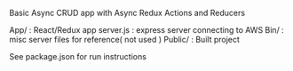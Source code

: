 Basic Async CRUD app with Async Redux Actions and Reducers

App/ : React/Redux app
server.js : express server connecting to AWS
Bin/ : misc server files for reference( not used )
Public/ : Built project

See package.json for run instructions
